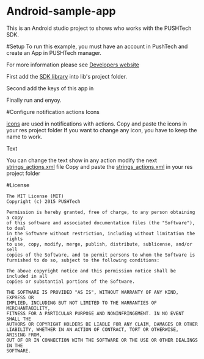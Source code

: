 # Android-sample-app
This is an Android studio project to shows who works with the PUSHTech SDK.

#Setup
To run this example, you must have an account in PushTech  and create an App in PUSHTech manager.

For more information please see [Developers website][1]

First add the [SDK library][2] into lib's project folder.

Second add the keys of this app in 

Finally run and enyoy.

#Configure notification actions
Icons

[icons][3] are used in notifications with actions. 
Copy and paste the icons in your res project folder
If you want to change any icon, you have to keep the name to work.

Text

You can change the text show in any action modify the next [strings_actions.xml][4] file
Copy and paste the [strings_actions.xml][4] in your res project folder

#License

    The MIT License (MIT)
    Copyright (c) 2015 PUSHTech
    
    Permission is hereby granted, free of charge, to any person obtaining a copy
    of this software and associated documentation files (the "Software"), to deal
    in the Software without restriction, including without limitation the rights
    to use, copy, modify, merge, publish, distribute, sublicense, and/or sell
    copies of the Software, and to permit persons to whom the Software is
    furnished to do so, subject to the following conditions:
    
    The above copyright notice and this permission notice shall be included in all
    copies or substantial portions of the Software.
    
    THE SOFTWARE IS PROVIDED "AS IS", WITHOUT WARRANTY OF ANY KIND, EXPRESS OR
    IMPLIED, INCLUDING BUT NOT LIMITED TO THE WARRANTIES OF MERCHANTABILITY,
    FITNESS FOR A PARTICULAR PURPOSE AND NONINFRINGEMENT. IN NO EVENT SHALL THE
    AUTHORS OR COPYRIGHT HOLDERS BE LIABLE FOR ANY CLAIM, DAMAGES OR OTHER
    LIABILITY, WHETHER IN AN ACTION OF CONTRACT, TORT OR OTHERWISE, ARISING FROM,
    OUT OF OR IN CONNECTION WITH THE SOFTWARE OR THE USE OR OTHER DEALINGS IN THE
    SOFTWARE.

[1]: https://developers.pushtech.com/android/android-studio-setup
[2]: https://developers.pushtech.com/android
[3]: /pushActions/icons
[4]: /pushActions/strings/strings_actions.xml
